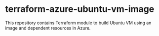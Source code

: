 # terraform-azure-ubuntu-vm-image
This repository contains Terraform module to build Ubuntu VM using an image and dependent resources in Azure.
